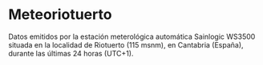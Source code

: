 # Meteoriotuerto
Datos emitidos por la estación meterológica automática Sainlogic WS3500 situada en la localidad de Riotuerto (115 msnm), en Cantabria (España), durante las últimas 24 horas (UTC+1).

